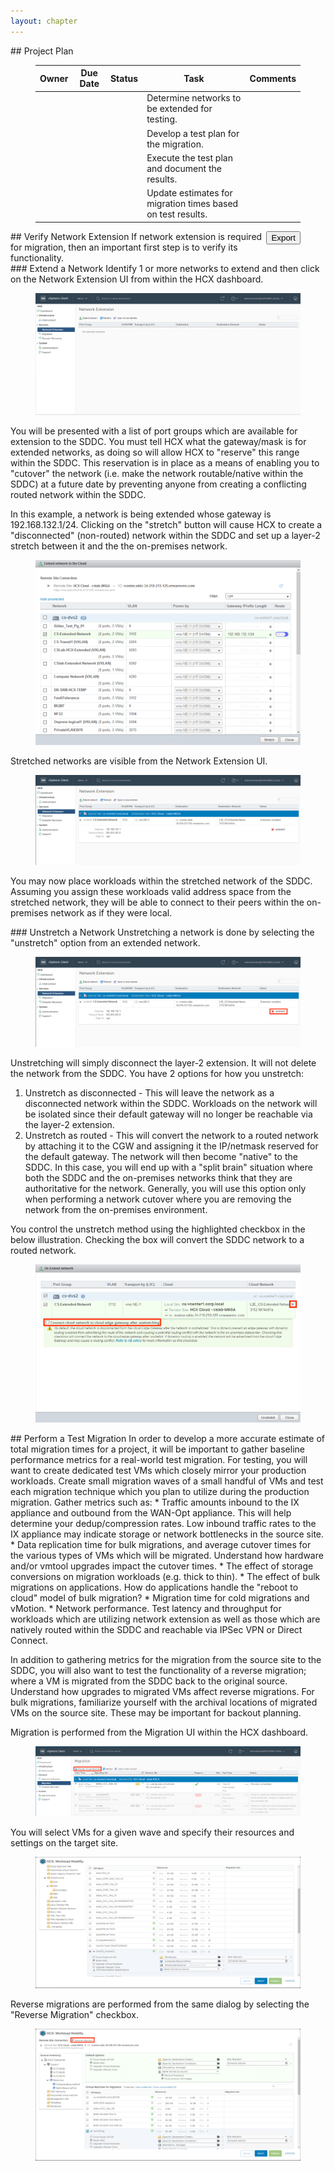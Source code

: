 ```yaml
---
layout: chapter
---
```



<section markdown="1" id="project-plan">
## Project Plan

<figure markdown="1" class="full-width">

Owner | Due Date | Status | Task | Comments
------|----------|--------|------|---------
      |          |        | Determine networks to be extended for testing. |
      |          |        | Develop a test plan for the migration. |
      |          |        | Execute the test plan and document the results. |
      |          |        | Update estimates for migration times based on test results. |


<button onclick="exportCSV('hcx-testing')" style="float:right;">Export</button>
</figure>

</section>




<section markdown="1" id="verify-network-extension">
## Verify Network Extension
If network extension is required for migration, then an important first step is to verify its functionality. 

<section markdown="1" id="extend-a-network">
### Extend a Network
Identify 1 or more networks to extend and then click on the Network Extension UI from within the HCX dashboard.

<figure>
  <img src="./testing_illustrations/net-ext01.png">
</figure>

You will be presented with a list of port groups which are available for extension to the SDDC. You must tell HCX what the gateway/mask is for extended networks, as doing so will allow HCX to "reserve" this range within the SDDC. This reservation is in place as a means of enabling you to "cutover" the network (i.e. make the network routable/native within the SDDC) at a future date by preventing anyone from creating a conflicting routed network within the SDDC.

In this example, a network is being extended whose gateway is 192.168.132.1/24. Clicking on the "stretch" button will cause HCX to create a "disconnected" (non-routed) network within the SDDC and set up a layer-2 stretch between it and the the on-premises network.

<figure>
  <img src="./testing_illustrations/net-ext02.png">
</figure>

Stretched networks are visible from the Network Extension UI.

<figure>
  <img src="./testing_illustrations/net-ext03.png">
</figure>

You may now place workloads within the stretched network of the SDDC. Assuming you assign these workloads valid address space from the stretched network, they will be able to connect to their peers within the on-premises network as if they were local.

</section>


<section markdown="1" id="unstretch-a-network">
### Unstretch a Network
Unstretching a network is done by selecting the "unstretch" option from an extended network.

<figure>
  <img src="./testing_illustrations/net-unext01.png">
</figure>

Unstretching will simply disconnect the layer-2 extension. It will not delete the network from the SDDC. You have 2 options for how you unstretch:
1. Unstretch as disconnected - This will leave the network as a disconnected network within the SDDC. Workloads on the network will be isolated since their default gateway will no longer be reachable via the layer-2 extension.
2. Unstretch as routed - This will convert the network to a routed network by attaching it to the CGW and assigning it the IP/netmask reserved for the default gateway. The network will then become "native" to the SDDC. In this case, you will end up with a "split brain" situation where both the SDDC and the on-premises networks think that they are authoritative for the network. Generally, you will use this option only when performing a network cutover where you are removing the network from the on-premises environment.

You control the unstretch method using the highlighted checkbox in the below illustration. Checking the box will convert the SDDC network to a routed network.

<figure>
  <img src="./testing_illustrations/net-unext02.png">
</figure>

</section>


</section>




<section markdown="1" id="perform-test-migration">
## Perform a Test Migration
In order to develop a more accurate estimate of total migration times for a project, it will be important to gather baseline performance metrics for a real-world test migration. For testing, you will want to create dedicated test VMs which closely mirror your production workloads. Create small migration waves of a small handful of VMs and test each migration technique which you plan to utilize during the production migration. Gather metrics such as:
* Traffic amounts inbound to the IX appliance and outbound from the WAN-Opt appliance. This will help determine your dedup/compression rates. Low inbound traffic rates to the IX appliance may indicate storage or network bottlenecks in the source site.
* Data replication time for bulk migrations, and average cutover times for the various types of VMs which will be migrated. Understand how hardware and/or vmtool upgrades impact the cutover times.
* The effect of storage conversions on migration workloads (e.g. thick to thin).
* The effect of bulk migrations on applications. How do applications handle the "reboot to cloud" model of bulk migration?
* Migration time for cold migrations and vMotion.
* Network performance. Test latency and throughput for workloads which are utilizing network extension as well as those which are natively routed within the SDDC and reachable via IPSec VPN or Direct Connect.

In addition to gathering metrics for the migration from the source site to the SDDC, you will also want to test the functionality of a reverse migration; where a VM is migrated from the SDDC back to the original source. Understand how upgrades to migrated VMs affect reverse migrations. For bulk migrations, familiarize yourself with the archival locations of migrated VMs on the source site. These may be important for backout planning.

Migration is performed from the Migration UI within the HCX dashboard.

<figure>
  <img src="./testing_illustrations/migration01.png">
</figure>


You will select VMs for a given wave and specify their resources and settings on the target site.

<figure>
  <img src="./testing_illustrations/migration02.png">
</figure>

Reverse migrations are performed from the same dialog by selecting the "Reverse Migration" checkbox.

<figure>
  <img src="./testing_illustrations/rev-migration01.png">
</figure>


</section>
